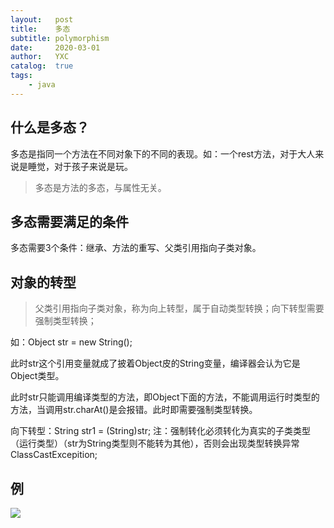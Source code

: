 ```yaml
---
layout:   post
title:    多态
subtitle: polymorphism
date:     2020-03-01
author:   YXC
catalog:  true
tags:
    - java
---
```

## 什么是多态？
  多态是指同一个方法在不同对象下的不同的表现。如：一个rest方法，对于大人来说是睡觉，对于孩子来说是玩。
  >多态是方法的多态，与属性无关。
## 多态需要满足的条件
  多态需要3个条件：继承、方法的重写、父类引用指向子类对象。
## 对象的转型
> 父类引用指向子类对象，称为向上转型，属于自动类型转换；向下转型需要强制类型转换；

如：Object str = new String(); 

此时str这个引用变量就成了披着Object皮的String变量，编译器会认为它是Object类型。

此时str只能调用编译类型的方法，即Object下面的方法，不能调用运行时类型的方法，当调用str.charAt()是会报错。此时即需要强制类型转换。

向下转型：String str1 = (String)str; 注：强制转化必须转化为真实的子类类型（运行类型）（str为String类型则不能转为其他），否则会出现类型转换异常ClassCastExcepition;
## 例
![](https://ftp.bmp.ovh/imgs/2020/03/6fd0d7671db767c2.png)
